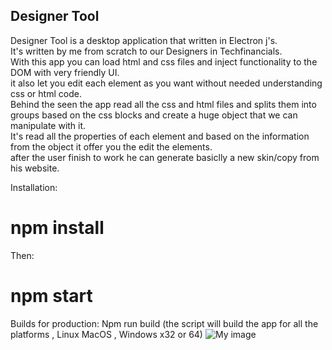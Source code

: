 ## Designer Tool
Designer Tool is a desktop application that written in Electron j's. <br/>
It's written by me from scratch to our Designers in Techfinancials. <br/>
With this app you can load html and css files and inject functionality to the DOM with very friendly UI. <br/>
it also let you edit each element as you want without needed understanding css or html code. <br/>
Behind the seen the app read all the css and html files and splits them into groups based on the css blocks and create a huge object that we can manipulate with it.  <br/>
It's read all the properties of each element and based on the information from the object it offer you the edit the elements. <br/>
after the user finish to work he can generate basiclly a new skin/copy from his website. <br/>


Installation:
# npm install

Then:
# npm start

Builds for production:
Npm run build (the script will build the app for all the platforms , Linux MacOS , Windows x32 or 64) 
![My image](https://user-images.githubusercontent.com/17859078/27674544-e3018bfa-5cae-11e7-842b-743c7a476634.png)

